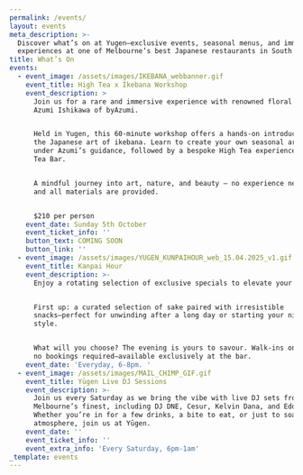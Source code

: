 ```yaml
---
permalink: /events/
layout: events
meta_description: >-
  Discover what’s on at Yugen—exclusive events, seasonal menus, and immersive
  experiences at one of Melbourne’s best Japanese restaurants in South Yarra.
title: What’s On
events:
  - event_image: /assets/images/IKEBANA_webbanner.gif
    event_title: High Tea x Ikebana Workshop
    event_description: >
      Join us for a rare and immersive experience with renowned floral artist
      Azumi Ishikawa of byAzumi.


      Held in Yugen, this 60-minute workshop offers a hands-on introduction to
      the Japanese art of ikebana. Learn to create your own seasonal arrangement
      under Azumi’s guidance, followed by a bespoke High Tea experience at Yugen
      Tea Bar.


      A mindful journey into art, nature, and beauty — no experience necessary,
      and all materials are provided.


      $210 per person
    event_date: Sunday 5th October
    event_ticket_info: ''
    button_text: COMING SOON
    button_link: ''
  - event_image: /assets/images/YUGEN_KUNPAIHOUR_web_15.04.2025_v1.gif
    event_title: Kanpai Hour
    event_description: >-
      Enjoy a rotating selection of exclusive specials to elevate your evening.


      First up: a curated selection of sake paired with irresistible
      snacks—perfect for unwinding after a long day or starting your night in
      style.


      What will you choose? The evening is yours to savour. Walk-ins only, with
      no bookings required—available exclusively at the bar.
    event_date: 'Everyday, 6-8pm. '
  - event_image: /assets/images/MAIL_CHIMP_GIF.gif
    event_title: Yūgen Live DJ Sessions
    event_description: >-
      Join us every Saturday as we bring the vibe with live DJ sets from
      Melbourne’s finest, including DJ DNE, Cesur, Kelvin Dana, and Edd Fisher.
      Whether you’re in for a few drinks, a bite to eat, or just to soak up the
      atmosphere, join us at Yūgen.
    event_date: ''
    event_ticket_info: ''
    event_extra_info: 'Every Saturday, 6pm-1am'
_template: events
---
```


